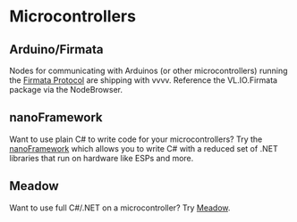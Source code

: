 # Microcontrollers

## Arduino/Firmata

Nodes for communicating with Arduinos (or other microcontrollers) running the [Firmata Protocol](https://github.com/firmata/protocol) are shipping with vvvv. Reference the VL.IO.Firmata package via the NodeBrowser.

## nanoFramework

Want to use plain C# to write code for your microcontrollers? Try the [nanoFramework](https://www.nanoframework.net) which allows you to write C# with a reduced set of .NET libraries that run on hardware like ESPs and more.

## Meadow

Want to use full C#/.NET on a microcontroller? Try [Meadow](https://www.wildernesslabs.co/developers).
